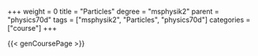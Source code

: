 +++
weight = 0
title = "Particles"
degree = "msphysik2"
parent = "physics70d"
tags = ["msphysik2", "Particles", "physics70d"]
categories = ["course"]
+++

{{< genCoursePage >}}
